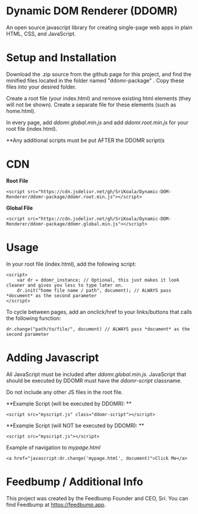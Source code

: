 # Dynamic DOM Renderer (DDOMR)
 An open source javascript library for creating single-page web apps in plain HTML, CSS, and JavaScript.

# Setup and Installation
 Download the .zip source from the github page for this project, and find the minified files located in the folder named "ddomr-package" . Copy these files into your desired folder.

 Create a root file (your index.html) and remove existing html elements (they will not be shown). Create a separate file for these elements (such as home.html). 

 In every page, add *ddomr.global.min.js* and add *ddomr.root.min.js* for your root file (index.html). 

 **Any additional scripts must be put AFTER the DDOMR script(s
 
 # CDN

**Root File**

    <script src="https://cdn.jsdelivr.net/gh/SriKoala/Dynamic-DOM-Renderer/ddomr-package/ddomr.root.min.js"></script>

**Global File**

    <script src="https://cdn.jsdelivr.net/gh/SriKoala/Dynamic-DOM-Renderer/ddomr-package/ddomr.global.min.js"></script>

# Usage

 In your root file (index.html), add the following script:

    <script>
        var dr = ddomr_instance; // Optional, this just makes it look cleaner and gives you less to type later on. 
        dr.init("home file name / path", document); // ALWAYS pass *document* as the second parameter 
    </script>

 To cycle between pages, add an onclick/href to your links/buttons that calls the following function: 

    dr.change("path/to/file/", document) // ALWAYS pass *document* as the second parameter
    
# Adding Javascript

All JavaScript must be included after *ddomr.global.min.js*. JavaScript that should be executed by DDOMR must have the *ddomr-script* classname. 

Do not include any other JS files in the root file. 

**Example Script (will be executed by DDOMR): **

    <script src="myscript.js" class="ddomr-script"></script>
    
**Example Script (will NOT be executed by DDOMR): **

    <script src="myscript.js"></script>

Example of navigation to *mypage.html*

    <a href="javascript:dr.change('mypage.html', document)">Click Me</a>

# Feedbump / Additional Info

This project was created by the Feedbump Founder and CEO, Sri. You can find Feedbump at https://feedbump.app.


